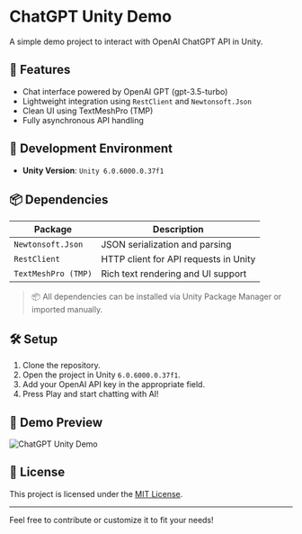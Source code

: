 # ChatGPT Unity Demo

A simple demo project to interact with OpenAI ChatGPT API in Unity.

## 🚀 Features

- Chat interface powered by OpenAI GPT (gpt-3.5-turbo)
- Lightweight integration using `RestClient` and `Newtonsoft.Json`
- Clean UI using TextMeshPro (TMP)
- Fully asynchronous API handling

## 🧰 Development Environment

- **Unity Version**: `Unity 6.0.6000.0.37f1`

## 📦 Dependencies

| Package           | Description                                  |
|-------------------|----------------------------------------------|
| `Newtonsoft.Json` | JSON serialization and parsing               |
| `RestClient`      | HTTP client for API requests in Unity        |
| `TextMeshPro (TMP)` | Rich text rendering and UI support        |

> 📦 All dependencies can be installed via Unity Package Manager or imported manually.

## 🛠️ Setup

1. Clone the repository.
2. Open the project in Unity `6.0.6000.0.37f1`.
3. Add your OpenAI API key in the appropriate field.
4. Press Play and start chatting with AI!

## 🎥 Demo Preview

![ChatGPT Unity Demo](./Assets/Media/chat-demo.gif)

## 📄 License

This project is licensed under the [MIT License](LICENSE).

---

Feel free to contribute or customize it to fit your needs!
